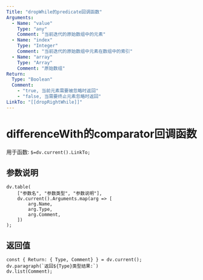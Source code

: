 ```yaml
---
Title: "dropWhile的predicate回调函数"
Arguments:
  - Name: "value"
    Type: "any"
    Comment: "当前迭代的原始数组中的元素"
  - Name: "index"
    Type: "Integer"
    Comment: "当前迭代的原始数组中元素在数组中的索引"
  - Name: "array"
    Type: "Array"
    Comment: "原始数组"
Return:
  Type: "Boolean"
  Comment: 
    - "true, 当前元素需要被忽略时返回"
    - "false, 当需要终止元素忽略时返回"
LinkTo: "[[dropRightWhile]]"
---
```

# differenceWith的comparator回调函数

用于函数: `$=dv.current().LinkTo;`

## 参数说明
```dataviewjs
dv.table(
	["参数名", "参数类型", "参数说明"],
	dv.current().Arguments.map(arg => [
		arg.Name,
		arg.Type,
		arg.Comment,
	])
);
```

## 返回值
```dataviewjs
const { Return: { Type, Comment} } = dv.current();
dv.paragraph(`返回${Type}类型结果:`)
dv.list(Comment);
```
